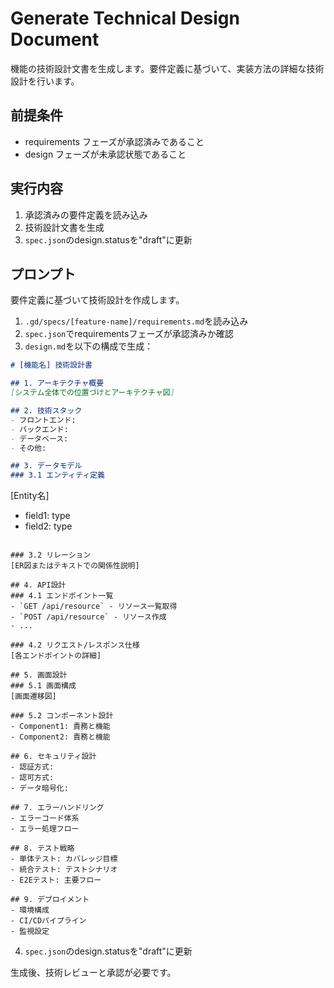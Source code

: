 # Generate Technical Design Document

機能の技術設計文書を生成します。要件定義に基づいて、実装方法の詳細な技術設計を行います。

## 前提条件
- requirements フェーズが承認済みであること
- design フェーズが未承認状態であること

## 実行内容

1. 承認済みの要件定義を読み込み
2. 技術設計文書を生成
3. `spec.json`のdesign.statusを"draft"に更新

## プロンプト

要件定義に基づいて技術設計を作成します。

1. `.gd/specs/[feature-name]/requirements.md`を読み込み
2. `spec.json`でrequirementsフェーズが承認済みか確認
3. `design.md`を以下の構成で生成：

```markdown
# [機能名] 技術設計書

## 1. アーキテクチャ概要
[システム全体での位置づけとアーキテクチャ図]

## 2. 技術スタック
- フロントエンド: 
- バックエンド: 
- データベース: 
- その他: 

## 3. データモデル
### 3.1 エンティティ定義
```
[Entity名]
- field1: type
- field2: type
```

### 3.2 リレーション
[ER図またはテキストでの関係性説明]

## 4. API設計
### 4.1 エンドポイント一覧
- `GET /api/resource` - リソース一覧取得
- `POST /api/resource` - リソース作成
- ...

### 4.2 リクエスト/レスポンス仕様
[各エンドポイントの詳細]

## 5. 画面設計
### 5.1 画面構成
[画面遷移図]

### 5.2 コンポーネント設計
- Component1: 責務と機能
- Component2: 責務と機能

## 6. セキュリティ設計
- 認証方式: 
- 認可方式: 
- データ暗号化: 

## 7. エラーハンドリング
- エラーコード体系
- エラー処理フロー

## 8. テスト戦略
- 単体テスト: カバレッジ目標
- 統合テスト: テストシナリオ
- E2Eテスト: 主要フロー

## 9. デプロイメント
- 環境構成
- CI/CDパイプライン
- 監視設定
```

4. `spec.json`のdesign.statusを"draft"に更新

生成後、技術レビューと承認が必要です。